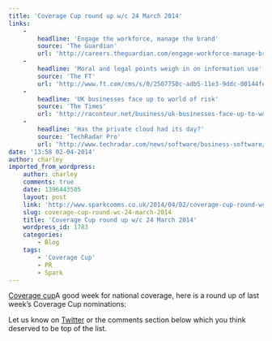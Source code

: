 ```yaml
---
title: 'Coverage Cup round up w/c 24 March 2014'
links:
    -
        headline: 'Engage the workforce, manage the brand'
        source: 'The Guardian'
        url: 'http://careers.theguardian.com/engage-workforce-manage-brand'
    -
        headline: 'Moral and legal points weigh in on information use'
        source: 'The FT'
        url: 'http://www.ft.com/cms/s/0/2507750c-adb5-11e3-9ddc-00144feab7de.html?siteedition=uk#axzz2xjB3bZLo'
    -
        headline: 'UK businesses face up to world of risk'
        source: 'The Times'
        url: 'http://raconteur.net/business/uk-businesses-face-up-to-world-of-risk'
    -
        headline: 'Has the private cloud had its day?'
        source: 'TechRadar Pro'
        url: 'http://www.techradar.com/news/software/business-software/networking/has-the-private-cloud-had-its-day--1237404'
date: '13:58 02-04-2014'
author: charley
imported_from_wordpress:
    author: charley
    comments: true
    date: 1396443505
    layout: post
    link: 'http://www.sparkcomms.co.uk/2014/04/02/coverage-cup-round-wc-24-march-2014/'
    slug: coverage-cup-round-wc-24-march-2014
    title: 'Coverage Cup round up w/c 24 March 2014'
    wordpress_id: 1783
    categories:
        - Blog
    tags:
        - 'Coverage Cup'
        - PR
        - Spark
---
```


[Coverage cup](Coverage-cup-167x300.jpg)A good week for national coverage, here is a round up of last week’s Coverage Cup nominations:

Let us know on [Twitter](http://www.twitter.com/sparkcomms) or the comments section below which you think deserved to be top of the list.
